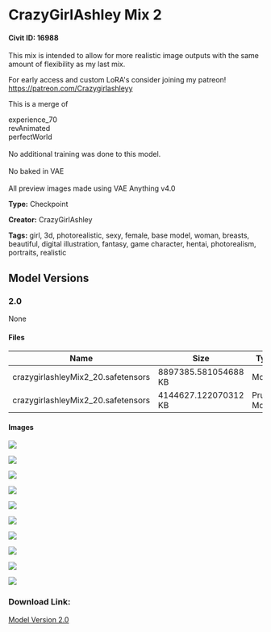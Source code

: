 # CrazyGirlAshley Mix 2

#### Civit ID: 16988

<p>This mix is intended to allow for more realistic image outputs with the same amount of flexibility as my last mix.</p><p></p><p>For early access and custom LoRA's consider joining my patreon! <a target="_blank" rel="ugc" href="https://patreon.com/Crazygirlashleyy">https://patreon.com/Crazygirlashleyy</a><br /></p><p>This is a merge of</p><p>experience_70<br />revAnimated<br />perfectWorld<br /><br />No additional training was done to this model.<br /><br />No baked in VAE<br /><br />All preview images made using VAE Anything v4.0</p>

**Type:** Checkpoint

**Creator:** CrazyGirlAshley

**Tags:** girl, 3d, photorealistic, sexy, female, base model, woman, breasts, beautiful, digital illustration, fantasy, game character, hentai, photorealism, portraits, realistic

## Model Versions

### 2.0

None

#### Files

| Name | Size | Type | Format | Download Url | AutoV1 | AutoV2 | SHA256 | CRC32 | BLAKE3 |
| --- | --- | --- | --- | --- | --- | --- | --- | --- | --- |
| crazygirlashleyMix2_20.safetensors | 8897385.581054688 KB | Model | SafeTensor | https://civitai.com/api/download/models/20062 | F288682F | E9B7701080 | E9B7701080164015D1CFF5C65AF8CF972E7953CC6443361332A377C1A23DE9BC | DA3E1E30 | 4F6667DEBC181DE85BEEE1AE14D607F3B51D38566324E6589E2D226E3CE8EE6D |
| crazygirlashleyMix2_20.safetensors | 4144627.122070312 KB | Pruned Model | SafeTensor | https://civitai.com/api/download/models/20062?type=Pruned%20Model&format=SafeTensor&size=pruned&fp=fp16 | A9344D9A | 6D563F9F01 | 6D563F9F01866D7971FD939F01DC284A27C4F646CBA91151EC03C0CA8D658B7D | ECE337BE | 1B262B461AD35B1AADAAB9EBB65CA21C7EB4A36A7C6EBCF008263C2408B007A7 |

#### Images

<p><img src="https://image.civitai.com/xG1nkqKTMzGDvpLrqFT7WA/b7ac9bac-541f-4b84-eb42-1a8ca2bdca00/width=450/212006.jpeg" /></p>

<p><img src="https://image.civitai.com/xG1nkqKTMzGDvpLrqFT7WA/88f5f505-2456-42ae-39c9-24f1fcd5ac00/width=450/212022.jpeg" /></p>

<p><img src="https://image.civitai.com/xG1nkqKTMzGDvpLrqFT7WA/d85650d9-9b9d-4004-c285-ff2933071700/width=450/212023.jpeg" /></p>

<p><img src="https://image.civitai.com/xG1nkqKTMzGDvpLrqFT7WA/bd433ef8-b3dc-4666-0e13-879315722800/width=450/212021.jpeg" /></p>

<p><img src="https://image.civitai.com/xG1nkqKTMzGDvpLrqFT7WA/fd788de5-1550-4ea3-06e5-af9259fb4e00/width=450/212020.jpeg" /></p>

<p><img src="https://image.civitai.com/xG1nkqKTMzGDvpLrqFT7WA/fd81b3b8-938d-47f9-9b15-df10b4507a00/width=450/212019.jpeg" /></p>

<p><img src="https://image.civitai.com/xG1nkqKTMzGDvpLrqFT7WA/b1674f08-1cc9-432e-8d1c-c21f75ac4900/width=450/212018.jpeg" /></p>

<p><img src="https://image.civitai.com/xG1nkqKTMzGDvpLrqFT7WA/63e9ec18-c5f7-4618-e503-c134ea331200/width=450/212017.jpeg" /></p>

<p><img src="https://image.civitai.com/xG1nkqKTMzGDvpLrqFT7WA/85ac32b7-0f6e-49fe-405c-d7a00e8a2900/width=450/212016.jpeg" /></p>

<p><img src="https://image.civitai.com/xG1nkqKTMzGDvpLrqFT7WA/56271ea8-b369-4a27-368d-94c3954aaf00/width=450/212015.jpeg" /></p>

### Download Link:

[Model Version 2.0](https://civitai.com/api/download/models/20062)

